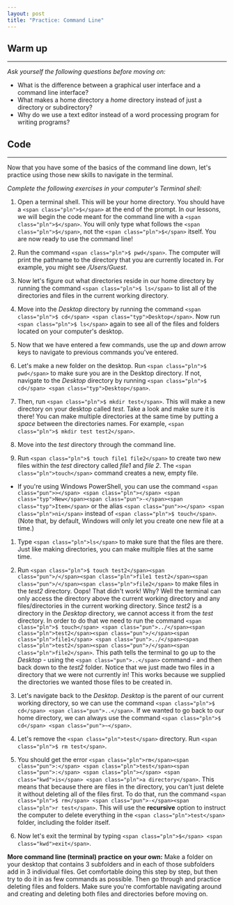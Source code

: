 ```yaml
---
layout: post
title: "Practice: Command Line"
---
```

## Warm up

* * *

_Ask yourself the following questions before moving on:_

*   What is the difference between a graphical user interface and a command line interface?
*   What makes a home directory a _home_ directory instead of just a directory or subdirectory?
*   Why do we use a text editor instead of a word processing program for writing programs?

## Code

* * *

Now that you have some of the basics of the command line down, let's practice using those new skills to navigate in the terminal.

_Complete the following exercises in your computer's Terminal shell:_

1.  Open a terminal shell. This will be your home directory. You should have a `<span class="pln">$</span>` at the end of the prompt. In our lessons, we will begin the code meant for the command line with a `<span class="pln">$</span>`. You will only type what follows the `<span class="pln">$</span>`, not the `<span class="pln">$</span>` itself. You are now ready to use the command line!

2.  Run the command `<span class="pln">$ pwd</span>`. The computer will print the pathname to the directory that you are currently located in. For example, you might see _/Users/Guest_.

3.  Now let's figure out what directories reside in our home directory by running the command `<span class="pln">$ ls</span>` to list all of the directories and files in the current working directory.

4.  Move into the _Desktop_ directory by running the command `<span class="pln">$ cd</span> <span class="typ">Desktop</span>`. Now run `<span class="pln">$ ls</span>` again to see all of the files and folders located on your computer's desktop.

5.  Now that we have entered a few commands, use the _up_ and _down_ arrow keys to navigate to previous commands you've entered.

6.  Let's make a new folder on the desktop. Run `<span class="pln">$ pwd</span>` to make sure you are in the Desktop directory. If not, navigate to the _Desktop_ directory by running `<span class="pln">$ cd</span> <span class="typ">Desktop</span>`.

7.  Then, run `<span class="pln">$ mkdir test</span>`. This will make a new directory on your desktop called _test_. Take a look and make sure it is there! You can make multiple directories at the same time by putting a _space_ between the directories names. For example, `<span class="pln">$ mkdir test test2</span>`.

8.  Move into the _test_ directory through the command line.

9.  Run `<span class="pln">$ touch file1 file2</span>` to create two new files within the _test_ directory called _file1_ and _file 2_. The `<span class="pln">touch</span>` command creates a new, empty file.

*   If you're using Windows PowerShell, you can use the command `<span class="pun">></span> <span class="pln"></span> <span class="typ">New</span><span class="pun">-</span><span class="typ">Item</span>` or the alias `<span class="pun">></span> <span class="pln">ni</span>` instead of `<span class="pln">$ touch</span>`. (Note that, by default, Windows will only let you create one new file at a time.)

1.  Type `<span class="pln">ls</span>` to make sure that the files are there. Just like making directories, you can make multiple files at the same time.

2.  Run `<span class="pln">$ touch test2</span><span class="pun">/</span><span class="pln">file1 test2</span><span class="pun">/</span><span class="pln">file2</span>` to make files in the _test2_ directory. Oops! That didn't work! Why? Well the terminal can only access the directory above the current working directory and any files/directories in the current working directory. Since _test2_ is a directory in the _Desktop_ directory, we cannot access it from the _test_ directory. In order to do that we need to run the command `<span class="pln">$ touch</span> <span class="pun">../</span><span class="pln">test2</span><span class="pun">/</span><span class="pln">file1</span> <span class="pun">../</span><span class="pln">test2</span><span class="pun">/</span><span class="pln">file2</span>`. This path tells the terminal to go up to the _Desktop_ - using the `<span class="pun">..</span>` command - and then back down to the _test2_ folder. Notice that we just made two files in a directory that we were not currently in! This works because we supplied the directories we wanted those files to be created in.

3.  Let's navigate back to the _Desktop_. _Desktop_ is the parent of our current working directory, so we can use the command `<span class="pln">$ cd</span> <span class="pun">..</span>`. If we wanted to go back to our home directory, we can always use the command `<span class="pln">$ cd</span> <span class="pun">~</span>`.

4.  Let's remove the `<span class="pln">test</span>` directory. Run `<span class="pln">$ rm test</span>`.

5.  You should get the error `<span class="pln">rm</span><span class="pun">:</span> <span class="pln">test</span><span class="pun">:</span> <span class="pln"></span> <span class="kwd">is</span> <span class="pln">a directory</span>`. This means that because there are files in the directory, you can't just delete it without deleting all of the files first. To do that, run the command `<span class="pln">$ rm</span> <span class="pun">-</span><span class="pln">r test</span>`. This will use the **recursive** option to instruct the computer to delete everything in the `<span class="pln">test</span>` folder, including the folder itself.

6.  Now let's exit the terminal by typing `<span class="pln">$</span> <span class="kwd">exit</span>`.

**More command line (terminal) practice on your own:** Make a folder on your desktop that contains 3 subfolders and in each of those subfolders add in 3 individual files. Get comfortable doing this step by step, but then try to do it in as few commands as possible. Then go through and practice deleting files and folders. Make sure you're comfortable navigating around and creating and deleting both files and directories before moving on.